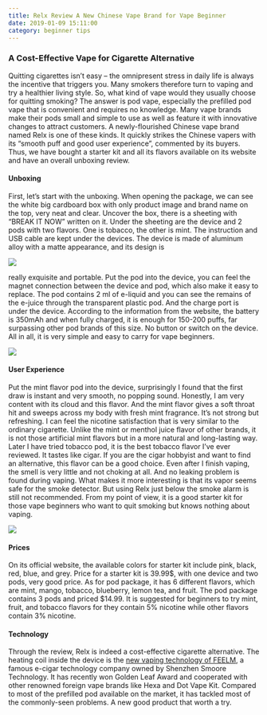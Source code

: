 ```yaml
---
title: Relx Review A New Chinese Vape Brand for Vape Beginner 
date: 2019-01-09 15:11:00
category: beginner tips
---
```


### A Cost-Effective Vape for Cigarette Alternative

Quitting cigarettes isn’t easy – the omnipresent stress in daily life is always the incentive that triggers you. Many smokers therefore turn to vaping and try a healthier living style. So, what kind of vape would they usually choose for quitting smoking? The answer is pod vape, especially the prefilled pod vape that is convenient and requires no knowledge. Many vape brands make their pods small and simple to use as well as feature it with innovative changes to attract customers. A newly-flourished Chinese vape brand named Relx is one of these kinds. It quickly strikes the Chinese vapers with its “smooth puff and good user experience”, commented by its buyers. Thus, we have bought a starter kit and all its flavors available on its website and have an overall unboxing review.

#### Unboxing

First, let’s start with the unboxing. When opening the package, we can see the white big cardboard box with only product image and brand name on the top, very neat and clear. Uncover the box, there is a sheeting with “BREAK IT NOW” written on it. Under the sheeting are the device and 2 pods with two flavors. One is tobacco, the other is mint. The instruction and USB cable are kept under the devices.
The device is made of aluminum alloy with a matte appearance, and its design is 

![](/images/9.jpg)

<!-- more -->

really exquisite and portable. Put the pod into the device, you can feel the magnet connection between the device and pod, which also make it easy to replace. The pod contains 2 ml of e-liquid and you can see the remains of the e-juice through the transparent plastic pod. And the charge port is under the device. According to the information from the website, the battery is 350mAh and when fully charged, it is enough for 150-200 puffs, far surpassing other pod brands of this size. No button or switch on the device. All in all, it is very simple and easy to carry for vape beginners. 

![](/images/10.jpg)

#### User Experience

Put the mint flavor pod into the device, surprisingly I found that the first draw is instant and very smooth, no popping sound. Honestly, I am very content with its cloud and this flavor. And the mint flavor gives a soft throat hit and sweeps across my body with fresh mint fragrance. It’s not strong but refreshing. I can feel the nicotine satisfaction that is very similar to the ordinary cigarette. Unlike the mint or menthol juice flavor of other brands, it is not those artificial mint flavors but in a more natural and long-lasting way. Later I have tried tobacco pod, it is the best tobacco flavor I’ve ever reviewed. It tastes like cigar. If you are the cigar hobbyist and want to find an alternative, this flavor can be a good choice. Even after I finish vaping, the smell is very little and not choking at all. And no leaking problem is found during vaping. What makes it more interesting is that its vapor seems safe for the smoke detector. But using Relx just below the smoke alarm is still not recommended. From my point of view, it is a good starter kit for those vape beginners who want to quit smoking but knows nothing about vaping.

![](/images/11.jpg)

#### Prices

On its official website, the available colors for starter kit include pink, black, red, blue, and grey. Price for a starter kit is 39.99$, with one device and two pods, very good price. As for pod package, it has 6 different flavors, which are mint, mango, tobacco, blueberry, lemon tea, and fruit. The pod package contains 3 pods and priced $14.99. It is suggested for beginners to try mint, fruit, and tobacco flavors for they contain 5% nicotine while other flavors contain 3% nicotine.

#### Technology

Through the review, Relx is indeed a cost-effective cigarette alternative. The heating coil inside the device is the [new vaping technology of FEELM](www.feelmtech.com/), a famous e-cigar technology company owned by Shenzhen Smoore Technology. It has recently won Golden Leaf Award and cooperated with other renowned foreign vape brands like Hexa and Dot Vape Kit. Compared to most of the prefilled pod available on the market, it has tackled most of the commonly-seen problems. A new good product that worth a try.